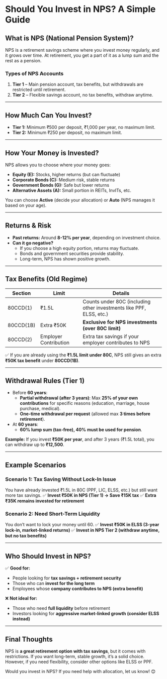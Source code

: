 # **Should You Invest in NPS? A Simple Guide**

## **What is NPS (National Pension System)?**
NPS is a retirement savings scheme where you invest money regularly, and it grows over time. At retirement, you get a part of it as a lump sum and the rest as a pension.

### **Types of NPS Accounts**
1. **Tier 1** – Main pension account, tax benefits, but withdrawals are restricted until retirement.
2. **Tier 2** – Flexible savings account, no tax benefits, withdraw anytime.

---
## **How Much Can You Invest?**
- **Tier 1:** Minimum ₹500 per deposit, ₹1,000 per year, no maximum limit.
- **Tier 2:** Minimum ₹250 per deposit, no maximum limit.

---
## **How Your Money is Invested?**
NPS allows you to choose where your money goes:
- **Equity (E):** Stocks, higher returns (but can fluctuate)
- **Corporate Bonds (C):** Medium risk, stable returns
- **Government Bonds (G):** Safe but lower returns
- **Alternative Assets (A):** Small portion in REITs, InvITs, etc.

You can choose **Active** (decide your allocation) or **Auto** (NPS manages it based on your age).

---
## **Returns & Risk**
- **Past returns:** Around **8-12% per year**, depending on investment choice.
- **Can it go negative?**
  - If you choose a high equity portion, returns may fluctuate.
  - Bonds and government securities provide stability.
  - Long-term, NPS has shown positive growth.

---
## **Tax Benefits** (Old Regime)
| Section | Limit | Details |
|---------|--------|---------|
| 80CCD(1) | ₹1.5L | Counts under 80C (including other investments like PPF, ELSS, etc.) |
| 80CCD(1B) | Extra ₹50K | **Exclusive for NPS investments (over 80C limit)** |
| 80CCD(2) | Employer Contribution | Extra tax savings if your employer contributes to NPS |

✅ If you are already using the **₹1.5L limit under 80C**, NPS still gives an extra **₹50K tax benefit** under **80CCD(1B)**.

---
## **Withdrawal Rules** (Tier 1)
- Before **60 years**:
  - **Partial withdrawal (after 3 years)**: Max **25% of your own contributions** for specific reasons (education, marriage, house purchase, medical).
  - **One-time withdrawal per request** (allowed max **3 times before retirement**).
- At **60 years**:
  - **60% lump sum (tax-free), 40% must be used for pension**.

**Example:** If you invest **₹50K per year**, and after 3 years (₹1.5L total), you can withdraw up to **₹12,500**.

---
## **Example Scenarios**
### **Scenario 1: Tax Saving Without Lock-In Issue**
You have already invested ₹1.5L in 80C (PPF, LIC, ELSS, etc.) but still want more tax savings.
✅ **Invest ₹50K in NPS (Tier 1) → Save ₹15K tax**
✅ **Extra ₹35K remains invested for retirement**

### **Scenario 2: Need Short-Term Liquidity**
You don’t want to lock your money until 60.
✅ **Invest ₹50K in ELSS (3-year lock-in, market-linked returns)**
✅ **Invest in NPS Tier 2 (withdraw anytime, but no tax benefits)**

---
## **Who Should Invest in NPS?**
✅ **Good for:**
- People looking for **tax savings + retirement security**
- Those who can **invest for the long term**
- Employees whose **company contributes to NPS (extra benefit)**

❌ **Not ideal for:**
- Those who need **full liquidity** before retirement
- Investors looking for **aggressive market-linked growth (consider ELSS instead)**

---
## **Final Thoughts**
NPS is **a great retirement option with tax savings**, but it comes with restrictions. If you want long-term, stable growth, it’s a solid choice. However, if you need flexibility, consider other options like ELSS or PPF.

Would you invest in NPS? If you need help with allocation, let us know! 😊

